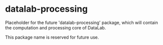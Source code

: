 # datalab-processing

Placeholder for the future 'datalab-processing' package, which will contain the computation and processing core of DataLab.

This package name is reserved for future use.
